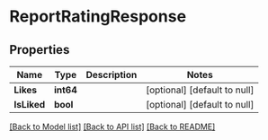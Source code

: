 # ReportRatingResponse

## Properties
Name | Type | Description | Notes
------------ | ------------- | ------------- | -------------
**Likes** | **int64** |  | [optional] [default to null]
**IsLiked** | **bool** |  | [optional] [default to null]

[[Back to Model list]](../README.md#documentation-for-models) [[Back to API list]](../README.md#documentation-for-api-endpoints) [[Back to README]](../README.md)


